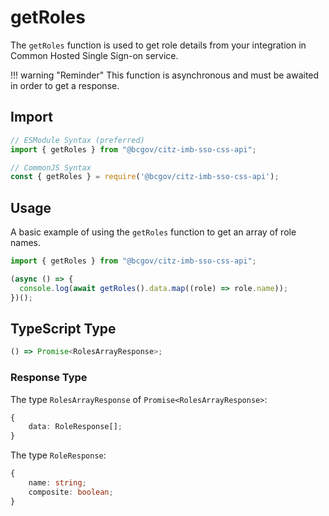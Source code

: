 # getRoles

The `getRoles` function is used to get role details from your integration in Common Hosted Single Sign-on service.

!!! warning "Reminder"
    This function is asynchronous and must be awaited in order to get a response.

## Import

```JavaScript
// ESModule Syntax (preferred)
import { getRoles } from "@bcgov/citz-imb-sso-css-api";

// CommonJS Syntax
const { getRoles } = require('@bcgov/citz-imb-sso-css-api');
```

## Usage

A basic example of using the `getRoles` function to get an array of role names.

```JavaScript
import { getRoles } from "@bcgov/citz-imb-sso-css-api";

(async () => {
  console.log(await getRoles().data.map((role) => role.name));
})();
```

## TypeScript Type

<!-- The following code block is auto generated when types in the package change. -->
<!-- TYPE: getRoles -->
```TypeScript
() => Promise<RolesArrayResponse>;
```

### Response Type

The type `RolesArrayResponse` of `Promise<RolesArrayResponse>`:

<!-- The following code block is auto generated when types in the package change. -->
<!-- TYPE: RolesArrayResponse -->
```TypeScript
{
    data: RoleResponse[];
}
```

The type `RoleResponse`:

<!-- The following code block is auto generated when types in the package change. -->
<!-- TYPE: RoleResponse -->
```TypeScript
{
    name: string;
    composite: boolean;
}
```
